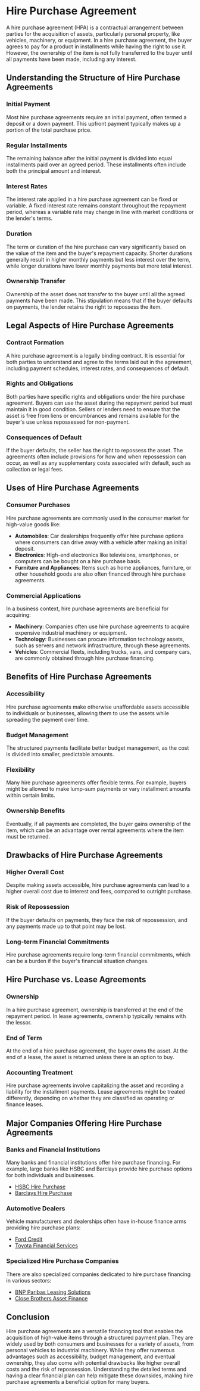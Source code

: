 # Hire Purchase Agreement

A hire purchase agreement (HPA) is a contractual arrangement between parties for the acquisition of assets, particularly personal property, like vehicles, machinery, or equipment. In a hire purchase agreement, the buyer agrees to pay for a product in installments while having the right to use it. However, the ownership of the item is not fully transferred to the buyer until all payments have been made, including any interest.

## Understanding the Structure of Hire Purchase Agreements

### Initial Payment
Most hire purchase agreements require an initial payment, often termed a deposit or a down payment. This upfront payment typically makes up a portion of the total purchase price.

### Regular Installments
The remaining balance after the initial payment is divided into equal installments paid over an agreed period. These installments often include both the principal amount and interest.

### Interest Rates
The interest rate applied in a hire purchase agreement can be fixed or variable. A fixed interest rate remains constant throughout the repayment period, whereas a variable rate may change in line with market conditions or the lender's terms.

### Duration
The term or duration of the hire purchase can vary significantly based on the value of the item and the buyer's repayment capacity. Shorter durations generally result in higher monthly payments but less interest over the term, while longer durations have lower monthly payments but more total interest.

### Ownership Transfer
Ownership of the asset does not transfer to the buyer until all the agreed payments have been made. This stipulation means that if the buyer defaults on payments, the lender retains the right to repossess the item.

## Legal Aspects of Hire Purchase Agreements

### Contract Formation
A hire purchase agreement is a legally binding contract. It is essential for both parties to understand and agree to the terms laid out in the agreement, including payment schedules, interest rates, and consequences of default.

### Rights and Obligations
Both parties have specific rights and obligations under the hire purchase agreement. Buyers can use the asset during the repayment period but must maintain it in good condition. Sellers or lenders need to ensure that the asset is free from liens or encumbrances and remains available for the buyer's use unless repossessed for non-payment.

### Consequences of Default
If the buyer defaults, the seller has the right to repossess the asset. The agreements often include provisions for how and when repossession can occur, as well as any supplementary costs associated with default, such as collection or legal fees.

## Uses of Hire Purchase Agreements

### Consumer Purchases
Hire purchase agreements are commonly used in the consumer market for high-value goods like:

- **Automobiles**: Car dealerships frequently offer hire purchase options where consumers can drive away with a vehicle after making an initial deposit.
- **Electronics**: High-end electronics like televisions, smartphones, or computers can be bought on a hire purchase basis.
- **Furniture and Appliances**: Items such as home appliances, furniture, or other household goods are also often financed through hire purchase agreements.

### Commercial Applications
In a business context, hire purchase agreements are beneficial for acquiring:

- **Machinery**: Companies often use hire purchase agreements to acquire expensive industrial machinery or equipment.
- **Technology**: Businesses can procure information technology assets, such as servers and network infrastructure, through these agreements.
- **Vehicles**: Commercial fleets, including trucks, vans, and company cars, are commonly obtained through hire purchase financing.

## Benefits of Hire Purchase Agreements

### Accessibility
Hire purchase agreements make otherwise unaffordable assets accessible to individuals or businesses, allowing them to use the assets while spreading the payment over time.

### Budget Management
The structured payments facilitate better budget management, as the cost is divided into smaller, predictable amounts.

### Flexibility
Many hire purchase agreements offer flexible terms. For example, buyers might be allowed to make lump-sum payments or vary installment amounts within certain limits.

### Ownership Benefits
Eventually, if all payments are completed, the buyer gains ownership of the item, which can be an advantage over rental agreements where the item must be returned.

## Drawbacks of Hire Purchase Agreements

### Higher Overall Cost
Despite making assets accessible, hire purchase agreements can lead to a higher overall cost due to interest and fees, compared to outright purchase.

### Risk of Repossession
If the buyer defaults on payments, they face the risk of repossession, and any payments made up to that point may be lost.

### Long-term Financial Commitments
Hire purchase agreements require long-term financial commitments, which can be a burden if the buyer's financial situation changes.

## Hire Purchase vs. Lease Agreements

### Ownership
In a hire purchase agreement, ownership is transferred at the end of the repayment period. In lease agreements, ownership typically remains with the lessor.

### End of Term
At the end of a hire purchase agreement, the buyer owns the asset. At the end of a lease, the asset is returned unless there is an option to buy.

### Accounting Treatment
Hire purchase agreements involve capitalizing the asset and recording a liability for the installment payments. Lease agreements might be treated differently, depending on whether they are classified as operating or finance leases.

## Major Companies Offering Hire Purchase Agreements

### Banks and Financial Institutions
Many banks and financial institutions offer hire purchase financing. For example, large banks like HSBC and Barclays provide hire purchase options for both individuals and businesses.

- [HSBC Hire Purchase](https://www.business.hsbc.uk/en-gb/finance-and-borrowing/equipment-and-vehicle-finance)
- [Barclays Hire Purchase](https://www.barclays.co.uk/business-banking/borrow/equipment-finance/)

### Automotive Dealers
Vehicle manufacturers and dealerships often have in-house finance arms providing hire purchase plans:

- [Ford Credit](https://www.ford.co.uk/shop/finance/hp)
- [Toyota Financial Services](https://www.toyota.co.uk/finance/self-charging-hybrid-finance)

### Specialized Hire Purchase Companies
There are also specialized companies dedicated to hire purchase financing in various sectors:

- [BNP Paribas Leasing Solutions](https://leasingsolutions.bnpparibas.co.uk/equipment-finance/hire-purchase/)
- [Close Brothers Asset Finance](https://www.closeassetfinance.co.uk/hire-purchase)

## Conclusion

Hire purchase agreements are a versatile financing tool that enables the acquisition of high-value items through a structured payment plan. They are widely used by both consumers and businesses for a variety of assets, from personal vehicles to industrial machinery. While they offer numerous advantages such as accessibility, budget management, and eventual ownership, they also come with potential drawbacks like higher overall costs and the risk of repossession. Understanding the detailed terms and having a clear financial plan can help mitigate these downsides, making hire purchase agreements a beneficial option for many buyers.